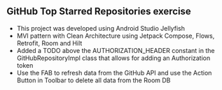 ## GitHub Top Starred Repositories exercise

- This project was developed using Android Studio Jellyfish
- MVI pattern with Clean Architecture using Jetpack Compose, Flows, Retrofit, Room and Hilt
- Added a TODO above the AUTHORIZATION_HEADER constant in the GitHubRepositoryImpl class that allows for adding an Authorization token
- Use the FAB to refresh data from the GitHub API and use the Action Button in Toolbar to delete all data from the Room DB